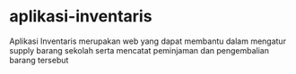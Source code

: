 # aplikasi-inventaris
Aplikasi Inventaris
merupakan web yang dapat membantu dalam mengatur supply barang sekolah serta mencatat peminjaman dan pengembalian barang tersebut
